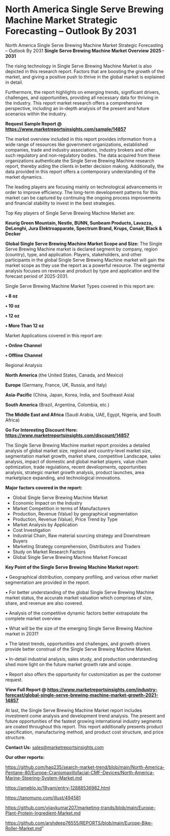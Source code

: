 # North America Single Serve Brewing Machine Market Strategic Forecasting – Outlook By 2031
North America Single Serve Brewing Machine Market Strategic Forecasting – Outlook By 2031
<Strong> Single Serve Brewing Machine Market Overview 2025 - 2031</strong>

The rising technology in Single Serve Brewing Machine Market is also depicted in this research report. Factors that are boosting the growth of the market, and giving a positive push to thrive in the global market is explained in detail.

Furthermore, the report highlights on emerging trends, significant drivers, challenges, and opportunities, providing all necessary data for thriving in the industry. This report market research offers a comprehensive perspective, including an in-depth analysis of the present and future scenarios within the industry.

<strong>Request Sample Report @ <a href=https://www.marketreportsinsights.com/sample/14857>https://www.marketreportsinsights.com/sample/14857</a></strong>

The market overview included in this report provides information from a wide range of resources like government organizations, established companies, trade and industry associations, industry brokers and other such regulatory and non-regulatory bodies. The data acquired from these organizations authenticate the Single Serve Brewing Machine research report, thereby aiding the clients in better decision making. Additionally, the data provided in this report offers a contemporary understanding of the market dynamics.

The leading players are focusing mainly on technological advancements in order to improve efficiency. The long-term development patterns for this market can be captured by continuing the ongoing process improvements and financial stability to invest in the best strategies.

Top Key players of Single Serve Brewing Machine Market are:

<strong>Keurig Green Mountain, Nestle, BUNN, Sunbeam Products, Lavazza, DeLonghi, Jura Elektroapparate, Spectrum Brand, Krups, Conair, Black & Decker</strong>

<strong><b>Global Single Serve Brewing Machine Market Scope and Size:</b></strong>
The Single Serve Brewing Machine market is declared segment by company, region (country), type, and application. Players, stakeholders, and other participants in the global Single Serve Brewing Machine market will gain the market scope as they use the report as a powerful resource. The segmental analysis focuses on revenue and product by type and application and the forecast period of 2025-2031.

Single Serve Brewing Machine Market Types covered in this report are:

<strong>• 8 oz

• 10 oz

• 12 oz

• More Than 12 oz</strong>

Market Applications covered in this report are:

<strong>• Online Channel

• Offline Channel</strong> 

Regional Analysis

<strong>North America</strong> (the United States, Canada, and Mexico)

<strong>Europe</strong> (Germany, France, UK, Russia, and Italy)

<strong>Asia-Pacific</strong> (China, Japan, Korea, India, and Southeast Asia)

<strong>South America</strong> (Brazil, Argentina, Colombia, etc.)

<strong>The Middle East and Africa</strong> (Saudi Arabia, UAE, Egypt, Nigeria, and South Africa)

<strong>Go For Interesting Discount Here: <a href=https://www.marketreportsinsights.com/discount/14857>https://www.marketreportsinsights.com/discount/14857</a></strong>

The Single Serve Brewing Machine market report provides a detailed analysis of global market size, regional and country-level market size, segmentation market growth, market share, competitive Landscape, sales analysis, impact of domestic and global market players, value chain optimization, trade regulations, recent developments, opportunities analysis, strategic market growth analysis, product launches, area marketplace expanding, and technological innovations.

<strong><b>Major factors covered in the report:</b></strong>
<ul>
  <li>Global Single Serve Brewing Machine Market </li>
  <li>Economic Impact on the Industry</li>
  <li>Market Competition in terms of Manufacturers</li>
  <li>Production, Revenue (Value) by geographical segmentation</li>
  <li>Production, Revenue (Value), Price Trend by Type</li>
  <li>Market Analysis by Application</li>
  <li>Cost Investigation</li>
  <li>Industrial Chain, Raw material sourcing strategy and Downstream Buyers</li>
  <li>Marketing Strategy comprehension, Distributors and Traders</li>
  <li>Study on Market Research Factors</li>
  <li>Global Single Serve Brewing Machine Market Forecast</li>
</ul>

<strong><b>Key Point of the Single Serve Brewing Machine Market report:</b></strong>

• Geographical distribution, company profiling, and various other market segmentation are provided in the report.

• For better understanding of the global Single Serve Brewing Machine market status, the accurate market valuation which comprises of size, share, and revenue are also covered.

• Analysis of the competitive dynamic factors better extrapolate the complete market overview

• What will be the size of the emerging Single Serve Brewing Machine market in 2031?

• The latest trends, opportunities and challenges, and growth drivers provide better construal of the Single Serve Brewing Machine Market.

• In-detail industrial analysis, sales study, and production understanding shed more light on the future market growth rate and scope.

• Report also offers the opportunity for customization as per the customer request.

<strong><b>View Full Report @ <a href=https://www.marketreportsinsights.com/industry-forecast/global-single-serve-brewing-machine-market-growth-2021-14857>https://www.marketreportsinsights.com/industry-forecast/global-single-serve-brewing-machine-market-growth-2021-14857</a></b></strong>


At last, the Single Serve Brewing Machine Market report includes investment come analysis and development trend analysis. The present and future opportunities of the fastest growing international industry segments are coated throughout this report. This report additionally presents product specification, manufacturing method, and product cost structure, and price structure.

<strong>Contact Us:</strong>
sales@marketreportsinsights.com

<strong>Our other reports:</strong>

<a href=https://github.com/haq235/search-market-trend/blob/main/North-America-Pentane-80/Europe-Craniomaxillofacial-CMF-Devices/North-America-Marine-Steering-System-Market.md>https://github.com/haq235/search-market-trend/blob/main/North-America-Pentane-80/Europe-Craniomaxillofacial-CMF-Devices/North-America-Marine-Steering-System-Market.md</a>

<a href=https://ameblo.jp/18yam/entry-12888536982.html>https://ameblo.jp/18yam/entry-12888536982.html</a>

<a href=https://tanomuno.com/illust/494581>https://tanomuno.com/illust/494581</a>

<a href=https://github.com/vijaykumar207/marketing-trands/blob/main/Europe-Plant-Protein-Ingredient-Market.md>https://github.com/vijaykumar207/marketing-trands/blob/main/Europe-Plant-Protein-Ingredient-Market.md</a>

<a href=https://github.com/arshdeep76555/REPORTS/blob/main/Europe-Bike-Roller-Market.md>https://github.com/arshdeep76555/REPORTS/blob/main/Europe-Bike-Roller-Market.md</a>"
